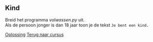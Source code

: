 ## Kind

Breid het programma _volwassen.py_ uit.\
Als de persoon jonger is dan 18 jaar toon je de tekst
`Je bent een kind.`

[Oplossing](/oplossingen/kind.html)
[Terug naar cursus](/12_else.html)